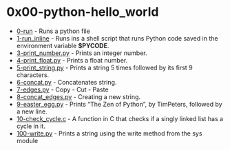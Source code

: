 # 0x00-python-hello_world

- [0-run](https://github.com/CharlesMariga/alx-higher_level_programming/blob/main/0x00-python-hello_world/0-run) - Runs a python file
- [1-run_inline](https://github.com/CharlesMariga/alx-higher_level_programming/blob/main/0x00-python-hello_world/1-run_inline) - Runs ins a shell script that runs Python code saved in the environment variable **$PYCODE**.
- [3-print_number.py](https://github.com/CharlesMariga/alx-higher_level_programming/blob/main/0x00-python-hello_world/3-print_number.py) - Prints an integer number.
- [4-print_float.py](https://github.com/CharlesMariga/alx-higher_level_programming/blob/main/0x00-python-hello_world/4-print_float.py) - Prints a float number.
- [5-print_string.py](https://github.com/CharlesMariga/alx-higher_level_programming/blob/main/0x00-python-hello_world/5-print_string.py) - Prints a string 5 times followed by its first 9 characters.
- [6-concat.py](https://github.com/CharlesMariga/alx-higher_level_programming/blob/main/0x00-python-hello_world/6-concat.py) - Concatenates string.
- [7-edges.py](https://github.com/CharlesMariga/alx-higher_level_programming/blob/main/0x00-python-hello_world/7-edges.py) - Copy - Cut - Paste
- [8-concat_edges.py](https://github.com/CharlesMariga/alx-higher_level_programming/blob/main/0x00-python-hello_world/8-concat_edges.py) - Creating a new string.
- [9-easter_egg.py](https://github.com/CharlesMariga/alx-higher_level_programming/blob/main/0x00-python-hello_world/9-easter_egg.py) - Prints “The Zen of Python”, by TimPeters, followed by a new line.
- [10-check_cycle.c](https://github.com/CharlesMariga/alx-higher_level_programming/blob/main/0x00-python-hello_world/10-check_cycle.c) - A function in C that checks if a singly linked list has a cycle in it.
- [100-write.py]() - Prints a string using the write method from the sys module
